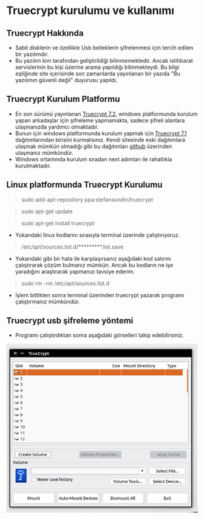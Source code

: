 # Truecrypt kurulumu ve kullanımı

## Truecrypt Hakkında

- Sabit disklerin ve özellikle Usb belleklerin şifrelenmesi için tercih edilen bir yazılımdır.
- Bu yazılım kim tarafından geliştirildiği bilinmemektedir. Ancak istihbarat servislerinin bu kişi üzerine arama yapıldığı bilinmekteydi. Bu bilgi eşliğinde site içerisinde son zamanlarda yayınlanan bir yazıda "Bu yazılımın güvenli değil" duyurusu yapıldı. 

## Truecrypt Kurulum Platformu

- En son sürümü yayınlanan [Truecrypt 7.2][1], windows platformunda kurulum yapan arkadaşlar için şifreleme yapmamakta, sadece şifreli alanlara ulaşmanızda yardımcı olmaktadır.
- Bunun için windows platformunda kurulum yapmak için [Truecrypt 7.1][2] dağıtımlarından birisini kurmalısınız. Kendi sitesinde eski dağıtımlara ulaşmak mümkün olmadığı gibi bu dağıtımları [github][2] üzerinden ulaşmanız mümkündür.
- Windows ortamında kurulum sıradan next adımları ile rahatlıkla kurulmaktadır.

## Linux platformunda Truecrypt Kurulumu

> sudo add-apt-repository ppa:stefansundin/truecrypt

> sudo apt-get update

> sudo apt-get install truecrypt

- Yukarıdaki linux kodlarını sırasıyla terminal üzerinde çalıştırıyoruz. 

> /etc/apt/sources.list.d/*********.list.save

- Yukarıdaki gibi bir hata ile karşılaşırsanız aşağıdaki kod satırını çalıştırarak çözüm bulmanız mümkün. Ancak bu kodların ne işe yaradığını araştırarak yapmanızı tavsiye ederim.

>sudo rm -rm /etc/apt/sources.list.d

- İşlem bittikten sonra terminal üzerinden truecrypt yazarak programı çalıştırmanız mümkündür. 

## Truecrypt usb şifreleme yöntemi

- Programı çalıştırdıktan sonra aşağıdaki görselleri takip edebilirsiniz.

![3](images/truecrypt/create.png)




[1]: http://www.onaymetinkivilcim.com/Dersler/Truecrypt-Kullanimi/65
[2]: https://github.com/DrWhax/truecrypt-archive